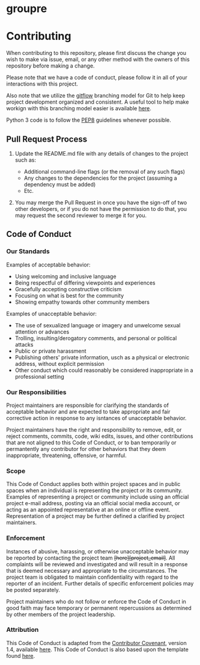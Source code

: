 # groupre

# Contributing

When contributing to this repository, please first discuss the change you wish to make via issue, email, or any other method with the owners of this repository before making a change.

Please note that we have a code of conduct, please follow it in all of your interactions with this project.

Also note that we utilize the [gitflow][gitflow] branching model for Git to help keep project development organized and consistent. A useful tool to help make workign with this branching model easier is available [here][gitflow-avh].

Python 3 code is to follow the [PEP8][PEP8] guidelines whenever possible.

## Pull Request Process

1. Update the README.md file with any details of changes to the project such as:

	* Additional command-line flags (or the removal of any such flags)
	* Any changes to the dependencies for the project (assuming a dependency must be added)
	* Etc.

2. You may merge the Pull Request in once you have the sign-off of two other developers, or if you do not have the permission to do that, you may request the second reviewer to merge it for you.

## Code of Conduct

### Our Standards

Examples of acceptable behavior:

* Using welcoming and inclusive language
* Being respectful of differing viewpoints and experiences
* Gracefully accepting constructive criticism
* Focusing on what is best for the community
* Showing empathy towards other community members

Examples of unacceptable behavior:

* The use of sexualized language or imagery and unwelcome sexual attention or advances
* Trolling, insulting/derogatory comments, and personal or political attacks
* Public or private harassment
* Publishing others' private information, usch as a physical or electronic address, without explicit permission
* Other conduct which could reasonably be considered inappropriate in a professional setting

### Our Responsibilities

Project maintainers are responsible for clarifying the standards of acceptable behavior and are expected to take appropriate and fair corrective action in response to any isntances of unacceptable behavior.

Project maintainers have the right and responsibility to remove, edit, or reject comments, commits, code, wiki edits, issues, and other contributions that are not aligned to this Code of Conduct, or to ban temporarily or permantently any contributor for other behaviors that they deem inappropriate, threatening, offensive, or harmful.

### Scope

This Code of Conduct applies both within project spaces and in public spaces when an individual is representing the project or its community. Examples of representing a project or community include using an official project e-mail address, posting via an official social media account, or acting as an appointed representative at an online or offline event. Representation of a project may be further defined a clarified by project maintainers.

### Enforcement

Instances of abusive, harassing, or otherwise unacceptable behavior may be reported by contacting the project team ~~[here][project_email]~~. All complaints will be reviewed and investigated and will result in a response that is deemed necessary and appropriate to the circumstances. The project team is obligated to maintain confidentiality with regard to the reporter of an incident. Further details of specific enforcement policies may be posted separately.

Project maintainers who do not follow or enforce the Code of Conduct in good faith may face temporary or permanent repercussions as determined by other members of the project leadership.

### Attribution

This Code of Conduct is adapted from the [Contributor Covenant][contrib_cov], version 1.4, available [here][contrib_cov_1.4]. This Code of Conduct is also based upon the template found [here][code_of_conduct_template].

<!-- Begin References -->
[gitflow]: https://datasift.github.io/gitflow/IntroducingGitFlow.html
[gitflow-avh]: https://github.com/petervanderdoes/gitflow-avh
[PEP8]: https://www.python.org/dev/peps/pep-0008/
<!-- [project_email]: -->
[contrib_cov_1.4]: http://contributor-covenant.org/version/1/4
[contrib_cov]: http://contributor-covenant.org/
[code_of_conduct_template]: https://gist.github.com/PurpleBooth/b24679402957c63ec426
<!-- End References -->